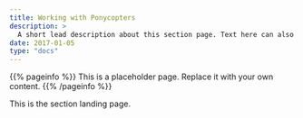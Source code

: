 ```yaml
---
title: Working with Ponycopters
description: >
  A short lead description about this section page. Text here can also be **bold** or _italic_ and can even be split over multiple paragraphs.
date: 2017-01-05
type: "docs"
---
```


{{% pageinfo %}}
This is a placeholder page. Replace it with your own content.
{{% /pageinfo %}}

This is the section landing page.
